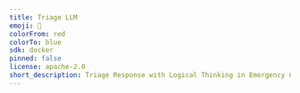 ```yaml
---
title: Triage LLM
emoji: 🚨
colorFrom: red
colorTo: blue
sdk: docker
pinned: false
license: apache-2.0
short_description: Triage Response with Logical Thinking in Emergency Context
---
```

